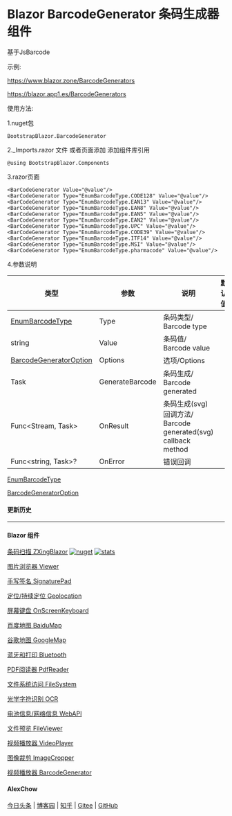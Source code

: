 # Blazor BarcodeGenerator 条码生成器 组件  

基于JsBarcode

示例:

https://www.blazor.zone/BarcodeGenerators

https://blazor.app1.es/BarcodeGenerators

使用方法:

1.nuget包

```BootstrapBlazor.BarcodeGenerator```

2._Imports.razor 文件 或者页面添加 添加组件库引用

```@using BootstrapBlazor.Components```


3.razor页面
```
<BarCodeGenerator Value="@value"/>
<BarCodeGenerator Type="EnumBarcodeType.CODE128" Value="@value"/>
<BarCodeGenerator Type="EnumBarcodeType.EAN13" Value="@value"/>
<BarCodeGenerator Type="EnumBarcodeType.EAN8" Value="@value"/>
<BarCodeGenerator Type="EnumBarcodeType.EAN5" Value="@value"/>
<BarCodeGenerator Type="EnumBarcodeType.EAN2" Value="@value"/>
<BarCodeGenerator Type="EnumBarcodeType.UPC" Value="@value"/>
<BarCodeGenerator Type="EnumBarcodeType.CODE39" Value="@value"/>
<BarCodeGenerator Type="EnumBarcodeType.ITF14" Value="@value"/>
<BarCodeGenerator Type="EnumBarcodeType.MSI" Value="@value"/>
<BarCodeGenerator Type="EnumBarcodeType.pharmacode" Value="@value"/>
```

4.参数说明

|  类型   |  参数   | 说明  | 默认值  | 
|  ----  |  ----  | ----  | ----  | 
| [EnumBarcodeType](https://github.com/densen2014/BootstrapBlazor.BarcodeGenerator/blob/master/src/BootstrapBlazor.BarcodeGenerator/EnumBarcodeType.cs) | Type  | 条码类型/ Barcode type |  | 
| string | Value  | 条码值/ Barcode value |  | 
| [BarcodeGeneratorOption](https://github.com/densen2014/BootstrapBlazor.BarcodeGenerator/blob/master/src/BootstrapBlazor.BarcodeGenerator/BarcodeGeneratorOption.cs) | Options  | 选项/Options |  | 
| Task  | GenerateBarcode | 条码生成/ Barcode generated | | 
| Func<Stream, Task>  | OnResult | 条码生成(svg)回调方法/ Barcode generated(svg) callback method | | 
| Func&lt;string, Task&gt;? |  OnError | 错误回调 |

[EnumBarcodeType](https://github.com/densen2014/BootstrapBlazor.BarcodeGenerator/blob/master/src/BootstrapBlazor.BarcodeGenerator/EnumBarcodeType.cs)

[BarcodeGeneratorOption](https://github.com/densen2014/BootstrapBlazor.BarcodeGenerator/blob/master/src/BootstrapBlazor.BarcodeGenerator/BarcodeGeneratorOption.cs)

#### 更新历史


---
#### Blazor 组件

[条码扫描 ZXingBlazor](https://www.nuget.org/packages/ZXingBlazor#readme-body-tab)
[![nuget](https://img.shields.io/nuget/v/ZXingBlazor.svg?style=flat-square)](https://www.nuget.org/packages/ZXingBlazor) 
[![stats](https://img.shields.io/nuget/dt/ZXingBlazor.svg?style=flat-square)](https://www.nuget.org/stats/packages/ZXingBlazor?groupby=Version)

[图片浏览器 Viewer](https://www.nuget.org/packages/BootstrapBlazor.Viewer#readme-body-tab)

[手写签名 SignaturePad](https://www.nuget.org/packages/BootstrapBlazor.SignaturePad#readme-body-tab)

[定位/持续定位 Geolocation](https://www.nuget.org/packages/BootstrapBlazor.Geolocation#readme-body-tab)

[屏幕键盘 OnScreenKeyboard](https://www.nuget.org/packages/BootstrapBlazor.OnScreenKeyboard#readme-body-tab)

[百度地图 BaiduMap](https://www.nuget.org/packages/BootstrapBlazor.BaiduMap#readme-body-tab)

[谷歌地图 GoogleMap](https://www.nuget.org/packages/BootstrapBlazor.Maps#readme-body-tab)

[蓝牙和打印 Bluetooth](https://www.nuget.org/packages/BootstrapBlazor.Bluetooth#readme-body-tab)

[PDF阅读器 PdfReader](https://www.nuget.org/packages/BootstrapBlazor.PdfReader#readme-body-tab)

[文件系统访问 FileSystem](https://www.nuget.org/packages/BootstrapBlazor.FileSystem#readme-body-tab)

[光学字符识别 OCR](https://www.nuget.org/packages/BootstrapBlazor.OCR#readme-body-tab)

[电池信息/网络信息 WebAPI](https://www.nuget.org/packages/BootstrapBlazor.WebAPI#readme-body-tab)

[文件预览 FileViewer](https://www.nuget.org/packages/BootstrapBlazor.FileViewer#readme-body-tab)

[视频播放器 VideoPlayer](https://www.nuget.org/packages/BootstrapBlazor.VideoPlayer#readme-body-tab)

[图像裁剪 ImageCropper](https://www.nuget.org/packages/BootstrapBlazor.ImageCropper#readme-body-tab)

[视频播放器 BarcodeGenerator](https://www.nuget.org/packages/BootstrapBlazor.BarcodeGenerator#readme-body-tab)

#### AlexChow

[今日头条](https://www.toutiao.com/c/user/token/MS4wLjABAAAAGMBzlmgJx0rytwH08AEEY8F0wIVXB2soJXXdUP3ohAE/?) | [博客园](https://www.cnblogs.com/densen2014) | [知乎](https://www.zhihu.com/people/alex-chow-54) | [Gitee](https://gitee.com/densen2014) | [GitHub](https://github.com/densen2014)

